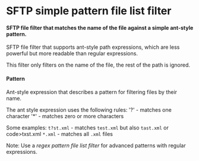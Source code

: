 # SFTP simple pattern file list filter
#### SFTP file filter that matches the name of the file against a simple ant-style pattern.
SFTP file filter that supports ant-style path expressions, which are less powerful but more readable than regular expressions.

This filter only filters on the name of the file, the rest of the path is ignored.

#### Pattern
Ant-style expression that describes a pattern for filtering files by their name. 

The ant style expression uses the following rules:
'?' - matches one character
'*' - matches zero or more characters

Some examples:
<code>t?st.xml</code> - matches <code>test.xml</code> but also <code>tast.xml</code> or code>txst.xml</code>
<code>*.xml</code> - matches all <code>.xml</code> files 

Note: Use a <i>regex pattern file list filter</i> for advanced patterns with regular expressions.


